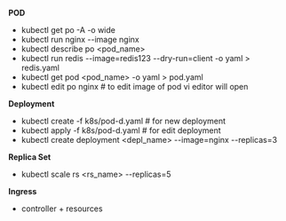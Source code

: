 **POD**
- kubectl get po -A -o wide
- kubectl run nginx --image nginx
- kubectl describe po <pod_name>
- kubectl run redis --image=redis123 --dry-run=client -o yaml > redis.yaml
- kubectl get pod <pod_name> -o yaml > pod.yaml
- kubectl edit po nginx  # to edit image of pod vi editor will open

**Deployment**
- kubectl create -f  k8s/pod-d.yaml # for new deployment
- kubectl apply -f k8s/pod-d.yaml # for edit deployment
- kubectl create deployment <depl_name> --image=nginx --replicas=3

**Replica Set**
- kubectl scale rs <rs_name> --replicas=5

**Ingress**
- controller + resources
